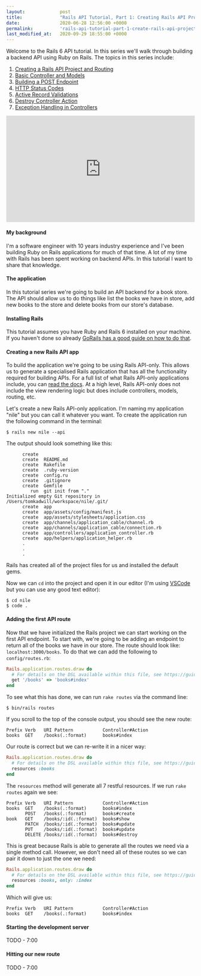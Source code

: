 ```yaml
---
layout:             post
title:              "Rails API Tutorial, Part 1: Creating Rails API Project and Routing"
date:               2020-06-28 12:56:00 +0000
permalink:          'rails-api-tutorial-part-1-create-rails-api-project-and-routing'
last_modified_at:   2020-09-29 18:55:00 +0000
---
```


Welcome to the Rails 6 API tutorial. In this series we'll walk through building a backend API using Ruby on Rails. The topics in this series include:

1. [Creating a Rails API Project and Routing](/rails-api-tutorial-part-1-create-rails-api-project-and-routing)
2. [Basic Controller and Models](/rails-api-tutorial-part-2-basic-controllers-and-models)
3. [Building a POST Endpoint](/rails-api-tutorial-part-3-building-a-post-endpoint)
4. [HTTP Status Codes](/rails-api-tutorial-part-4-http-status-codes)
5. [Active Record Validations](/rails-api-tutorial-part-5-active-record-validations)
6. [Destroy Controller Action](/rails-api-tutorial-part-6-destroy-controller-action)
7. [Exception Handling in Controllers](/rails-api-tutorial-part-7-exception-handling-in-controllers)

<style>.embed-container { position: relative; padding-bottom: 56.25%; height: 0; overflow: hidden; max-width: 100%; } .embed-container iframe, .embed-container object, .embed-container embed { position: absolute; top: 0; left: 0; width: 100%; height: 100%; }</style><div class='embed-container'><iframe src='https://www.youtube.com/embed//6KqbPJtA5O8' frameborder='0' allowfullscreen></iframe></div>

#### My background

I'm a software engineer with 10 years industry experience and I've been building Ruby on Rails applications for much of that time. A lot of my time with Rails has been spent working on backend APIs. In this tutorial I want to share that knowledge.

#### The application

In this tutorial series we're going to build an API backend for a book store. The API should allow us to do things like list the books we have in store, add new books to the store and delete books from our store's database.

#### Installing Rails

This tutorial assumes you have Ruby and Rails 6 installed on your machine. If you haven't done so already [GoRails has a good guide on how to do that](https://gorails.com/setup/osx/10.15-catalina).

#### Creating a new Rails API app

To build the application we're going to be using Rails API-only. This allows us to generate a specialised Rails application that has all the functionality required for building APIs. For a full list of what Rails API-only applications include, you can [read the docs](https://guides.rubyonrails.org/api_app.html). At a high level, Rails API-only does not include the view rendering logic but does include controllers, models, routing, etc.

Let's create a new Rails API-only application. I'm naming my application "nile" but you can call it whatever you want. To create the application run the following command in the terminal:

```
$ rails new nile --api
```

The output should look something like this:

```
      create
      create  README.md
      create  Rakefile
      create  .ruby-version
      create  config.ru
      create  .gitignore
      create  Gemfile
         run  git init from "."
Initialized empty Git repository in /Users/tomkadwill/workspace/nile/.git/
      create  app
      create  app/assets/config/manifest.js
      create  app/assets/stylesheets/application.css
      create  app/channels/application_cable/channel.rb
      create  app/channels/application_cable/connection.rb
      create  app/controllers/application_controller.rb
      create  app/helpers/application_helper.rb
      .
      .
      .
```

Rails has created all of the project files for us and installed the default gems.

Now we can `cd` into the project and open it in our editor (I'm using [VSCode](https://code.visualstudio.com/) but you can use any good text editor):

```
$ cd nile
$ code .
```

#### Adding the first API route

Now that we have initialized the Rails project we can start working on the first API endpoint. To start with, we're going to be adding an endpoint to return all of the books we have in our store. The route should look like: `localhost:3000/books`. To do that we can add the following to `config/routes.rb`:

```ruby
Rails.application.routes.draw do
  # For details on the DSL available within this file, see https://guides.rubyonrails.org/routing.html
  get '/books' => 'books#index'
end
```

To see what this has done, we can run `rake routes` via the command line:

```
$ bin/rails routes
```

If you scroll to the top of the console output, you should see the new route:

```
Prefix Verb   URI Pattern           Controller#Action
books  GET    /books(.:format)      books#index
```

Our route is correct but we can re-write it in a nicer way:

```ruby
Rails.application.routes.draw do
  # For details on the DSL available within this file, see https://guides.rubyonrails.org/routing.html
  resources :books
end
```

The `resources` method will generate all 7 restful resources. If we run `rake routes` again we see:

```
Prefix Verb   URI Pattern           Controller#Action
books  GET    /books(.:format)      books#index
       POST   /books(.:format)      books#create
book   GET    /books/:id(.:format)  books#show
       PATCH  /books/:id(.:format)  books#update
       PUT    /books/:id(.:format)  books#update
       DELETE /books/:id(.:format)  books#destroy
```

This is great because Rails is able to generate all the routes we need via a single method call. However, we don't need all of these routes so we can pair it down to just the one we need:

```ruby
Rails.application.routes.draw do
  # For details on the DSL available within this file, see https://guides.rubyonrails.org/routing.html
  resources :books, only: :index
end
```

Which will give us:

```
Prefix Verb   URI Pattern           Controller#Action
books  GET    /books(.:format)      books#index
```

#### Starting the development server

TODO - 7:00

#### Hitting our new route

TODO - 7:00